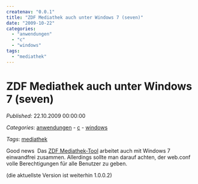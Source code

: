 ```yaml
---
createnav: "0.0.1"
title: "ZDF Mediathek auch unter Windows 7 (seven)"
date: "2009-10-22"
categories: 
  - "anwendungen"
  - "c"
  - "windows"
tags: 
  - "mediathek"
---
```

# ZDF Mediathek auch unter Windows 7 (seven)
_Published:_ 22.10.2009 00:00:00

_Categories_: [anwendungen](/dotnetwork/de/categories#anwendungen) - [c](/dotnetwork/de/categories#c) - [windows](/dotnetwork/de/categories#windows)

_Tags_: [mediathek](/dotnetwork/de/tags#mediathek)


Good news  Das [ZDF Mediathek-Tool](http://sourceforge.net/projects/ps3mediathek/files/) arbeitet auch mit Windows 7 einwandfrei zusammen. Allerdings sollte man darauf achten, der web.conf volle Berechtigungen für alle Benutzer zu geben.

(die aktuellste Version ist weiterhin 1.0.0.2)
